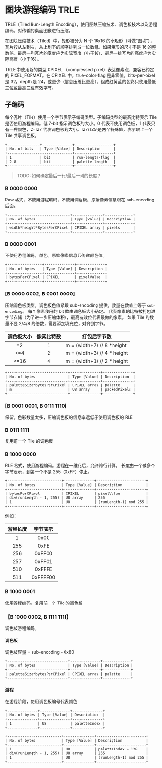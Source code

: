 # 图块游程编码 TRLE

TRLE（Tiled Run-Length Encoding），使用图块压缩技术、调色板技术以及游程编码，对传输的桌面图像进行压缩。

在图块压缩技术（Tiled）中，矩形被分为 N 个 16x16 的小矩形（叫做”图块“），瓦片按从左到右，从上到下的顺序排列成一位数组。如果矩形的尺寸不是 16 的整数倍，最后一列瓦片的宽度应为实际宽度（小于16），最后一排瓦片的高度应为实际高度（小于16）。

TRLE 中使用新的类型 CPIXEL （compressed pixel）表达像素点，兼容已约定的 PIXEL_FORMAT。在 CPIXEL 中，true-color-flag 是非零值，bits-per-pixel 是 32，depth 是 24，或更少（信息压缩比更高）。组成红黄蓝的色彩只使用最低三位或最高三位有效字节。

## 子编码

每个瓦片（Tile）使用一个字节表示子编码类型。子编码类型的最高比特表示 Tile 是否使用游程编码。低 7-bit 指示调色板的大小。0 代表不使用调色板，1 代表只有一种颜色，2-127 代表调色板的大小。127/129 是两个特殊值，表示跟上一个 Tile 共享调色板。

```
+---------------+--------------+------------------+
| No. of bits   | Type [Value] | Description      |
+------------------------------+------------------+
| 1             | bit          | run-length-flag  |
| 2-8           | bit          | palette-length   |
+------------------------------+------------------+
```

> TODO: 如何确定最后一行/最后一列的长度？

### B 0000 0000

Raw 格式，不使用游程编码，不使用调色板。原始像素信息跟在 sub-encoding 后面。

```
+-----------------------------+--------------+-------------+
| No. of bytes                | Type [Value] | Description |
+-----------------------------+--------------+-------------+
| width*height*BytesPerCPixel | CPIXEL array | pixels      |
+-----------------------------+--------------+-------------+
```

### B 0000 0001

不使用游程编码，单色。原始像素信息只传递颜色值。

```
+----------------+--------------+-------------+
| No. of bytes   | Type [Value] | Description |
+----------------+--------------+-------------+
| bytesPerCPixel | CPIXEL       | pixelValue  |
+----------------+--------------+-------------+
```

### [B 0000 0002, B 0001 0000]

压缩调色板类型。调色板色值紧跟 sub-encoding 提供，数量在数值上等于 `sub-encoding`。
每个像素使用的 bit 数由调色板大小确定。
代表像素的比特被打包进字节存储（为了进一步压缩体积），最高有效位代表最做的像素。
如果 Tile 的数量不是 2/4/8 的倍数，需要添加填充位，对齐到字节。

|调色板大小|像素比特数|打包后字节数|
|:---:|:---:|---|
|=2|1|m = (width+7) // 8 *height|
|<=4|2|m = (width+3) // 4 * height|
|<=16|4|m = (width+1) // 2 * height|

```
+----------------------------+--------------+--------------+
| No. of bytes               | Type [Value] | Description  |
+----------------------------+--------------+--------------+
| paletteSize*bytesPerCPixel | CPIXEL array | palette      |
| m                          | U8 array     | packedPixels |
+----------------------------+--------------+--------------+
```

### [B 0001 0001, B 0111 1110]

保留，色彩数量太多，压缩调色板的信息率远低于使用调色板的 RLE

### B 0111 1111

复用前一个 Tile 的调色板

### B 1000 0000

RLE 格式，使用游程编码。游程在一维化后，允许跨行计算。
长度由一个或多个字节表示，到第一个不是 255（0xFF）停止。

```
+-------------------------+--------------+-----------------------+
| No. of bytes            | Type [Value] | Description           |
+-------------------------+--------------+-----------------------+
| bytesPerCPixel          | CPIXEL       | pixelValue            |
| div(runLength - 1, 255) | U8 array     | 255                   |
| 1                       | U8           | (runLength-1) mod 255 |
+-------------------------+--------------+-----------------------+
```

例如：

|游程长度|字节表示|
|:---:|:---:|
|1|0x00|
|255|0xFE|
|256| 0xFF00|
|257|0xFF01|
|510|0xFFFE|
|511|0xFFFF00|

### B 1000 0001

使用游程编码，复用前一个 Tile 的调色板

### 【B 1000 0002, B 1111 1111】

调色板游程编码。

#### 调色板

调色板容量 = sub-encoding - 0x80

```
+----------------------------+--------------+-------------+
| No. of bytes               | Type [Value] | Description |
+----------------------------+--------------+-------------+
| paletteSize*bytesPerCPixel | CPIXEL array | palette     |
+----------------------------+--------------+-------------+
```

#### 游程

在游程阶段，使用调色板编号代表颜色

```
+--------------+--------------+--------------+
| No. of bytes | Type [Value] | Description  |
+--------------+--------------+--------------+
| 1            | U8           | paletteIndex |
+--------------+--------------+--------------+
```

```
+-------------------------+--------------+-----------------------+
| No. of bytes            | Type [Value] | Description           |
+-------------------------+--------------+-----------------------+
| 1                       | U8           | paletteIndex + 128    |
| div(runLength - 1, 255) | U8 array     | 255                   |
| 1                       | U8           | (runLength-1) mod 255 |
+-------------------------+--------------+-----------------------+
```